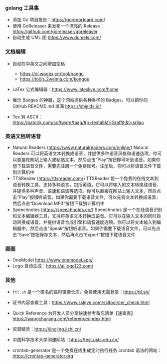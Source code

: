 ### golang 工具集

- 添加 Go 项目报告：<https://goreportcard.com/>
- 使用 GoReleaser 来发布一个漂亮的 Release：<https://github.com/goreleaser/goreleaser>
- 自动生成 UML 图 <https://www.dumels.com/>

### 文档编辑

- 自动在中英文之间增加空格
  - <https://ol.woobx.cn/tool/pangu>
  - <https://tools.2weima.com/kongge>
  
- LaTex 公式编辑器：<https://www.latexlive.com/home>

- 展示 Badges 的神器，这个网站提供各种各样的 Badges，可以把你的 GitHub README.md 填满 <https://shields.io/>

- Tex 转 ASCII：<https://patorjk.com/software/taag/#p=testall&f=Graffiti&t=srliao>

### 英语文档转语音

- Natural Readers (https://www.naturalreaders.com/online/) Natural Readers 可以将英语文本转换成语音，并提供多种语音风格和语速选项。你可以直接在网站上输入或粘贴文本，然后点击“Play”按钮即可听到语音。如果你想下载语音文件，需要先注册一个免费账号。注册后，你可以将语音文件下载到计算机中
- TTSReader (https://ttsreader.com/) TTSReader 是一个免费的在线文本到语音转换工具，支持多种语言，包括英语。它可以将输入的文本转换成语音，并提供多种声音、语速和语调等选项。你可以直接在网站上输入文本，然后点击“Play”按钮听语音。如果你需要下载语音文件，可以先将文本转换成语音，然后点击“Download MP3”按钮下载到计算机中
- Speechnotes (https://speechnotes.co/) Speechnotes 是一个在线语音识别和文本编辑器工具，支持将英语文本转换成语音。它可以在输入文本的同时自动转换成语音，并提供语音合成引擎和语音速度选项。你可以将文本输入到编辑器中，然后点击“Speak”按钮听语音。如果你需要下载语音文件，可以先点击“Save”按钮保存文本，然后再点击“Export”按钮下载语音文件

### 画图

- OneModel <https://www.onemodel.app/>
- Logo 自动生成：<https://ai.logo123.com/>

### 其他

- `ttl.sh` 是一个匿名的临时镜像仓库，免费使用无需登录：<https://ttl.sh/>


- 证书内容查看工具：<https://www.ssleye.com/ssltool/cer_check.html>

-  Quick Reference 为开发人员分享快速参考备忘清单【速查表】<https://wangchujiang.com/reference/index.html>

- 资源精灵：<https://jingling.iizhi.cn/>

- 中国科学技术大学测速网站：<https://test.ustc.edu.cn/>

- crontab-generator 是一个免费在线生成定时执行任务 crontab 语法的网站：<https://crontab-generator.org>
